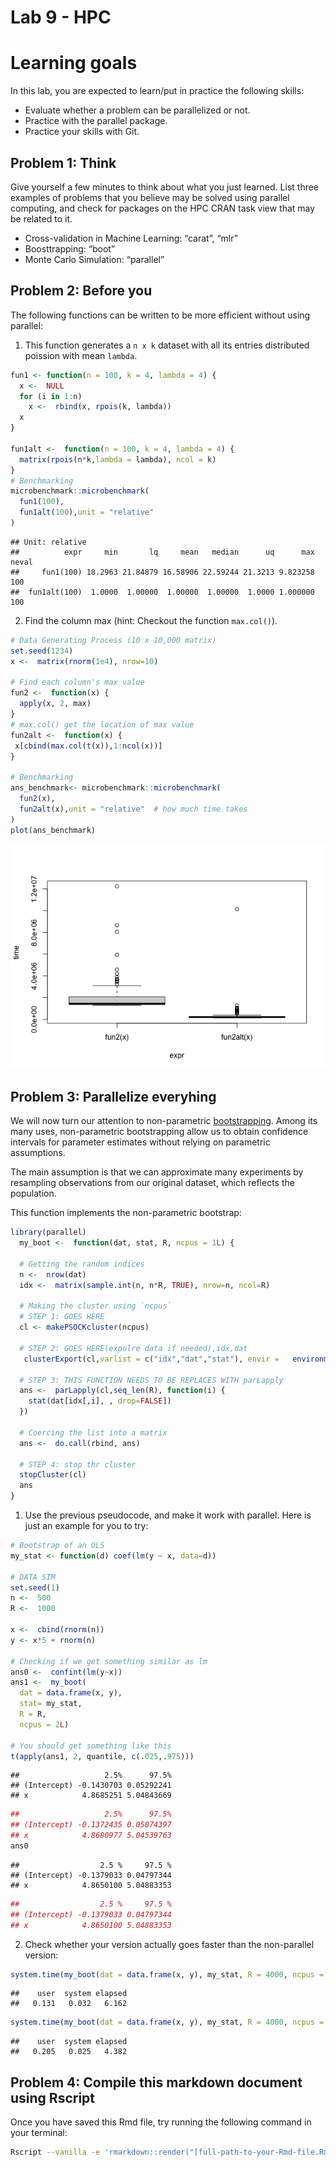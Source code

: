 Lab 9 - HPC
================

# Learning goals

In this lab, you are expected to learn/put in practice the following
skills:

  - Evaluate whether a problem can be parallelized or not.
  - Practice with the parallel package.
  - Practice your skills with Git.

## Problem 1: Think

Give yourself a few minutes to think about what you just learned. List
three examples of problems that you believe may be solved using parallel
computing, and check for packages on the HPC CRAN task view that may be
related to it.

  - Cross-validation in Machine Learning: “carat”, “mlr”
  - Boosttrapping: “boot”
  - Monte Carlo Simulation: “parallel”

## Problem 2: Before you

The following functions can be written to be more efficient without
using parallel:

1.  This function generates a `n x k` dataset with all its entries
    distributed poission with mean `lambda`.

<!-- end list -->

``` r
fun1 <- function(n = 100, k = 4, lambda = 4) {
  x <-  NULL
  for (i in 1:n)
    x <-  rbind(x, rpois(k, lambda))
  x
}

fun1alt <-  function(n = 100, k = 4, lambda = 4) {
  matrix(rpois(n*k,lambda = lambda), ncol = k)
}
# Benchmarking
microbenchmark::microbenchmark(
  fun1(100),
  fun1alt(100),unit = "relative"
)
```

    ## Unit: relative
    ##          expr     min       lq     mean   median      uq      max neval
    ##     fun1(100) 18.2963 21.84879 16.58906 22.59244 21.3213 9.823258   100
    ##  fun1alt(100)  1.0000  1.00000  1.00000  1.00000  1.0000 1.000000   100

2.  Find the column max (hint: Checkout the function `max.col()`).

<!-- end list -->

``` r
# Data Generating Process (10 x 10,000 matrix)
set.seed(1234)
x <-  matrix(rnorm(1e4), nrow=10)

# Find each column's max value
fun2 <-  function(x) {
  apply(x, 2, max)
}
# max.col() get the location of max value
fun2alt <-  function(x) {
 x[cbind(max.col(t(x)),1:ncol(x))] 
}

# Benchmarking
ans_benchmark<- microbenchmark::microbenchmark(
  fun2(x),
  fun2alt(x),unit = "relative"  # how much time takes
)
plot(ans_benchmark)
```

![](09-lab_files/figure-gfm/p2-fun2-1.png)<!-- -->

## Problem 3: Parallelize everyhing

We will now turn our attention to non-parametric
[bootstrapping](https://en.wikipedia.org/wiki/Bootstrapping_\(statistics\)).
Among its many uses, non-parametric bootstrapping allow us to obtain
confidence intervals for parameter estimates without relying on
parametric assumptions.

The main assumption is that we can approximate many experiments by
resampling observations from our original dataset, which reflects the
population.

This function implements the non-parametric bootstrap:

``` r
library(parallel)
  my_boot <-  function(dat, stat, R, ncpus = 1L) {
  
  # Getting the random indices
  n <-  nrow(dat)
  idx <-  matrix(sample.int(n, n*R, TRUE), nrow=n, ncol=R)
 
  # Making the cluster using `ncpus`
  # STEP 1: GOES HERE
  cl <- makePSOCKcluster(ncpus)
  
  # STEP 2: GOES HERE(expolre data if needed),idx,dat
   clusterExport(cl,varlist = c("idx","dat","stat"), envir =   environment())
   
  # STEP 3: THIS FUNCTION NEEDS TO BE REPLACES WITH parLapply
  ans <-  parLapply(cl,seq_len(R), function(i) {
    stat(dat[idx[,i], , drop=FALSE])
  })
  
  # Coercing the list into a matrix
  ans <-  do.call(rbind, ans)
  
  # STEP 4: stop thr cluster
  stopCluster(cl)
  ans
}
```

1.  Use the previous pseudocode, and make it work with parallel. Here is
    just an example for you to try:

<!-- end list -->

``` r
# Bootstrap of an OLS
my_stat <- function(d) coef(lm(y ~ x, data=d))

# DATA SIM
set.seed(1)
n <-  500
R <-  1000

x <-  cbind(rnorm(n))
y <- x*5 + rnorm(n)

# Checking if we get something similar as lm
ans0 <-  confint(lm(y~x))
ans1 <-  my_boot(
  dat = data.frame(x, y), 
  stat= my_stat, 
  R = R, 
  ncpus = 2L)

# You should get something like this
t(apply(ans1, 2, quantile, c(.025,.975)))
```

    ##                   2.5%      97.5%
    ## (Intercept) -0.1430703 0.05292241
    ## x            4.8685251 5.04843669

``` r
##                   2.5%      97.5%
## (Intercept) -0.1372435 0.05074397
## x            4.8680977 5.04539763
ans0
```

    ##                  2.5 %     97.5 %
    ## (Intercept) -0.1379033 0.04797344
    ## x            4.8650100 5.04883353

``` r
##                  2.5 %     97.5 %
## (Intercept) -0.1379033 0.04797344
## x            4.8650100 5.04883353
```

2.  Check whether your version actually goes faster than the
    non-parallel version:

<!-- end list -->

``` r
system.time(my_boot(dat = data.frame(x, y), my_stat, R = 4000, ncpus = 1L))
```

    ##    user  system elapsed 
    ##   0.131   0.032   6.162

``` r
system.time(my_boot(dat = data.frame(x, y), my_stat, R = 4000, ncpus = 2L))
```

    ##    user  system elapsed 
    ##   0.205   0.025   4.382

## Problem 4: Compile this markdown document using Rscript

Once you have saved this Rmd file, try running the following command in
your terminal:

``` bash
Rscript --vanilla -e 'rmarkdown::render("[full-path-to-your-Rmd-file.Rmd]")' &
```
